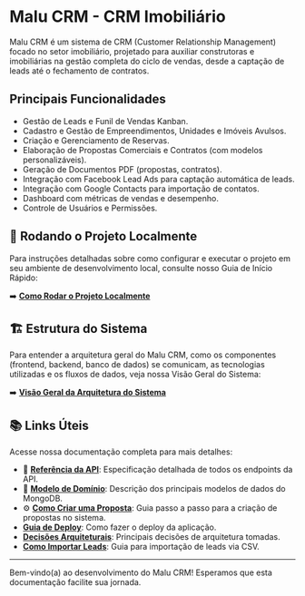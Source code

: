 # Malu CRM - CRM Imobiliário

Malu CRM é um sistema de CRM (Customer Relationship Management) focado no setor imobiliário, projetado para auxiliar construtoras e imobiliárias na gestão completa do ciclo de vendas, desde a captação de leads até o fechamento de contratos.

## Principais Funcionalidades

*   Gestão de Leads e Funil de Vendas Kanban.
*   Cadastro e Gestão de Empreendimentos, Unidades e Imóveis Avulsos.
*   Criação e Gerenciamento de Reservas.
*   Elaboração de Propostas Comerciais e Contratos (com modelos personalizáveis).
*   Geração de Documentos PDF (propostas, contratos).
*   Integração com Facebook Lead Ads para captação automática de leads.
*   Integração com Google Contacts para importação de contatos.
*   Dashboard com métricas de vendas e desempenho.
*   Controle de Usuários e Permissões.

## 🚀 Rodando o Projeto Localmente

Para instruções detalhadas sobre como configurar e executar o projeto em seu ambiente de desenvolvimento local, consulte nosso Guia de Início Rápido:

➡️ **[Como Rodar o Projeto Localmente](./docs/guides/getting-started.md)**

## 🏗️ Estrutura do Sistema

Para entender a arquitetura geral do Malu CRM, como os componentes (frontend, backend, banco de dados) se comunicam, as tecnologias utilizadas e os fluxos de dados, veja nossa Visão Geral do Sistema:

➡️ **[Visão Geral da Arquitetura do Sistema](./docs/architecture/system-overview.md)**

## 📚 Links Úteis

Acesse nossa documentação completa para mais detalhes:

*   📄 **[Referência da API](./docs/references/api-spec.md)**: Especificação detalhada de todos os endpoints da API.
*   🧠 **[Modelo de Domínio](./docs/references/domain-model.md)**: Descrição dos principais modelos de dados do MongoDB.
*   ⚙️ **[Como Criar uma Proposta](./docs/how-to/create-proposta.md)**: Guia passo a passo para a criação de propostas no sistema.
*   **[Guia de Deploy](./docs/guides/deployment.md)**: Como fazer o deploy da aplicação.
*   **[Decisões Arquiteturais](./docs/architecture/decision-records.md)**: Principais decisões de arquitetura tomadas.
*   **[Como Importar Leads](./docs/how-to/import-leads.md)**: Guia para importação de leads via CSV.

---

Bem-vindo(a) ao desenvolvimento do Malu CRM! Esperamos que esta documentação facilite sua jornada.
